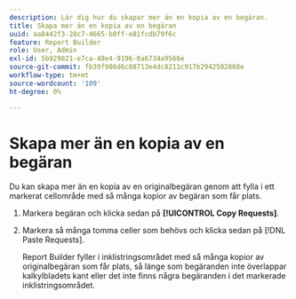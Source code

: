```yaml
---
description: Lär dig hur du skapar mer än en kopia av en begäran.
title: Skapa mer än en kopia av en begäran
uuid: aa8442f3-28c7-4665-b0ff-e81fcdb79f6c
feature: Report Builder
role: User, Admin
exl-id: 5b929821-e7ca-48e4-9196-0a6734a9566e
source-git-commit: fb39f906d6c08713e4dc8211c917b2942502868e
workflow-type: tm+mt
source-wordcount: '109'
ht-degree: 0%

---
```


# Skapa mer än en kopia av en begäran

Du kan skapa mer än en kopia av en originalbegäran genom att fylla i ett markerat cellområde med så många kopior av begäran som får plats.

1. Markera begäran och klicka sedan på **[!UICONTROL Copy Requests]**.
1. Markera så många tomma celler som behövs och klicka sedan på [!DNL Paste Requests].

   Report Builder fyller i inklistringsområdet med så många kopior av originalbegäran som får plats, så länge som begäranden inte överlappar kalkylbladets kant eller det inte finns några begäranden i det markerade inklistringsområdet.
